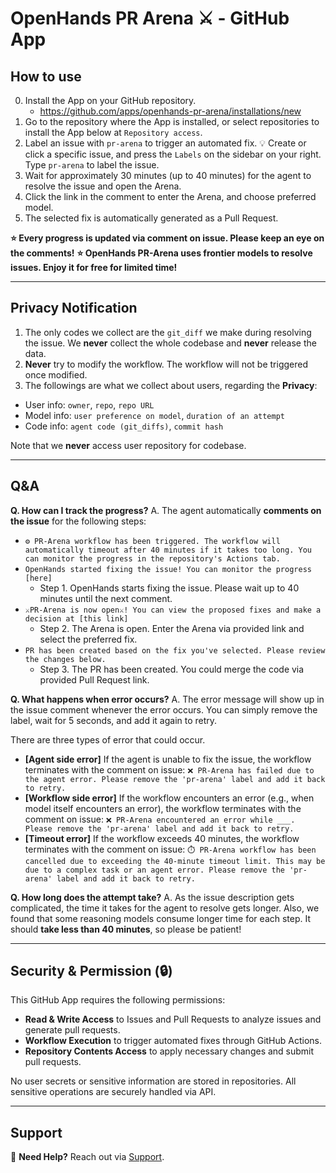 # **OpenHands PR Arena ⚔️ - GitHub App**

## How to use
0. Install the App on your GitHub repository.
   - https://github.com/apps/openhands-pr-arena/installations/new
1. Go to the repository where the App is installed, or select repositories to install the App below at `Repository access`.
2. Label an issue with `pr-arena` to trigger an automated fix.
  💡 Create or click a specific issue, and press the `Labels` on the sidebar on your right. Type `pr-arena` to label the issue.
3. Wait for approximately 30 minutes (up to 40 minutes) for the agent to resolve the issue and open the Arena.
4. Click the link in the comment to enter the Arena, and choose preferred model.
5. The selected fix is automatically generated as a Pull Request.

**⭐️ Every progress is updated via comment on issue. Please keep an eye on the comments!**
**⭐️ OpenHands PR-Arena uses frontier models to resolve issues. Enjoy it for free for limited time!**

---

## Privacy Notification
1. The only codes we collect are the `git_diff` we make during resolving the issue. We **never** collect the whole codebase and **never** release the data.
2. **Never** try to modify the workflow. The workflow will not be triggered once modified.
3. The followings are what we collect about users, regarding the **Privacy**:
  - User info: `owner`, `repo`, `repo URL`
  - Model info: `user preference on model`, `duration of an attempt`
  - Code info: `agent code (git_diffs)`, `commit hash` 

Note that we **never** access user repository for codebase.

---

## Q&A
**Q. How can I track the progress?**
A. The agent automatically **comments on the issue** for the following steps:
  - `⚙️ PR-Arena workflow has been triggered. The workflow will automatically timeout after 40 minutes if it takes too long. You can monitor the progress in the repository's Actions tab.`
  - `OpenHands started fixing the issue! You can monitor the progress [here]`
    - Step 1. OpenHands starts fixing the issue. Please wait up to 40 minutes until the next comment.
  - `⚔️PR-Arena is now open⚔️! You can view the proposed fixes and make a decision at [this link]`
    - Step 2. The Arena is open. Enter the Arena via provided link and select the preferred fix.
  - `PR has been created based on the fix you've selected. Please review the changes below.`
    - Step 3. The PR has been created. You could merge the code via provided Pull Request link.

**Q. What happens when error occurs?**
A. The error message will show up in the issue comment whenever the error occurs. You can simply remove the label, wait for 5 seconds, and add it again to retry.

There are three types of error that could occur.
  - **[Agent side error]** If the agent is unable to fix the issue, the workflow terminates with the comment on issue:
  `❌ PR-Arena has failed due to the agent error. Please remove the 'pr-arena' label and add it back to retry.`
  - **[Workflow side error]** If the workflow encounters an error (e.g., when model itself encounters an error), the workflow terminates with the comment on issue:
  `❌ PR-Arena encountered an error while ___. Please remove the 'pr-arena' label and add it back to retry.`
  - **[Timeout error]** If the workflow exceeds 40 minutes, the workflow terminates with the comment on issue:
  `⏱️ PR-Arena workflow has been cancelled due to exceeding the 40-minute timeout limit. This may be due to a complex task or an agent error. Please remove the 'pr-arena' label and add it back to retry.`

**Q. How long does the attempt take?**
A. As the issue description gets complicated, the time it takes for the agent to resolve gets longer. Also, we found that some reasoning models consume longer time for each step. It should **take less than 40 minutes**, so please be patient!

---

## Security & Permission (🔒)
This GitHub App requires the following permissions:
- **Read & Write Access** to Issues and Pull Requests to analyze issues and generate pull requests.
- **Workflow Execution** to trigger automated fixes through GitHub Actions.
- **Repository Contents Access** to apply necessary changes and submit pull requests.

No user secrets or sensitive information are stored in repositories. All sensitive operations are securely handled via API.

---

## Support
📌 **Need Help?** Reach out via [Support](mailto:contact@all-hands.dev).